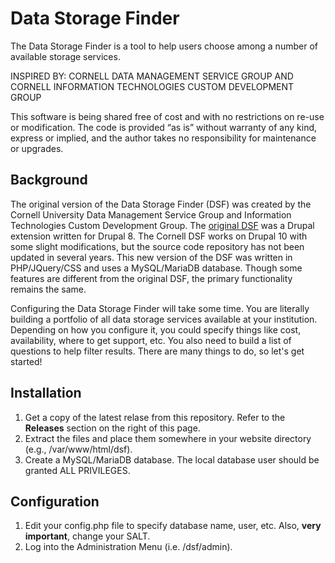 # Data Storage Finder
The Data Storage Finder is a tool to help users choose among a number of available storage services.

INSPIRED BY: CORNELL DATA MANAGEMENT SERVICE GROUP AND CORNELL INFORMATION TECHNOLOGIES CUSTOM DEVELOPMENT GROUP

This software is being shared free of cost and with no restrictions on re-use or modification. The code is provided “as is” without warranty of any kind, express or implied, and the author takes no responsibility for maintenance or upgrades.

## Background
The original version of the Data Storage Finder (DSF) was created by the Cornell University Data Management Service Group and Information Technologies Custom Development Group. The [original DSF](https://github.com/CU-CommunityApps/CD-finder) was a Drupal extension written for Drupal 8. The Cornell DSF works on Drupal 10 with some slight modifications, but the source code repository has not been updated in several years. This new version of the DSF was written in PHP/JQuery/CSS and uses a MySQL/MariaDB database. Though some features are different from the original DSF, the primary functionality remains the same.

Configuring the Data Storage Finder will take some time. You are literally building a portfolio of all data storage services available at your institution. Depending on how you configure it, you could specify things like cost, availability, where to get support, etc. You also need to build a list of questions to help filter results. There are many things to do, so let's get started!

## Installation
1. Get a copy of the latest relase from this repository. Refer to the **Releases** section on the right of this page.
2. Extract the files and place them somewhere in your website directory (e.g., /var/www/html/dsf).
3. Create a MySQL/MariaDB database. The local database user should be granted ALL PRIVILEGES.

## Configuration
1. Edit your config.php file to specify database name, user, etc. Also, **very important**, change your SALT.
2. Log into the Administration Menu (i.e. <domain>/dsf/admin).

